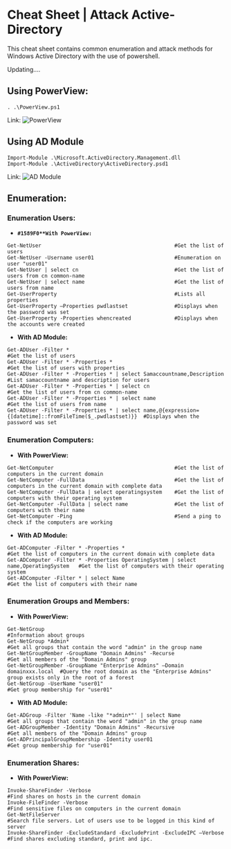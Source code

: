 # Cheat Sheet | Attack Active-Directory

This cheat sheet contains common enumeration and attack methods for Windows Active Directory with the use of powershell.

Updating....

## Using PowerView:
```
. .\PowerView.ps1
```
Link: ![PowerView](https://github.com/PowerShellMafia/PowerSploit/blob/master/Recon/PowerView.ps1)
## Using AD Module
```
Import-Module .\Microsoft.ActiveDirectory.Management.dll
Import-Module .\ActiveDirectory\ActiveDirectory.psd1
```
Link: ![AD Module](https://github.com/samratashok/ADModule)

## Enumeration:

### Enumeration Users:

- **`#1589F0**With PowerView:`**
```
Get-NetUser                                           #Get the list of users
Get-NetUser -Username user01                          #Enumeration on user "user01"
Get-NetUser | select cn                               #Get the list of users from cn common-name
Get-NetUser | select name                             #Get the list of users from name
Get-UserProperty                                      #Lists all properties
Get-UserProperty –Properties pwdlastset               #Displays when the password was set
Get-UserProperty -Properties whencreated              #Displays when the accounts were created
```
- **With AD Module:**
```
Get-ADUser -Filter *                                                                                      #Get the list of users
Get-ADUser -Filter * -Properties *                                                                        #Get the list of users with properties
Get-ADUser -Filter * -Properties * | select Samaccountname,Description                                    #List samaccountname and description for users
Get-ADUser -Filter * -Properties * | select cn                                                            #Get the list of users from cn common-name
Get-ADUser -Filter * -Properties * | select name                                                          #Get the list of users from name
Get-ADUser -Filter * -Properties * | select name,@{expression={[datetime]::fromFileTime($_.pwdlastset)}}  #Displays when the password was set
```

### Enumeration Computers:

- **With PowerView:**
```
Get-NetComputer                                       #Get the list of computers in the current domain
Get-NetComputer -FullData                             #Get the list of computers in the current domain with complete data 
Get-NetComputer -FullData | select operatingsystem    #Get the list of computers with their operating system
Get-NetComputer -FullData | select name               #Get the list of computers with their name
Get-NetComputer -Ping                                 #Send a ping to check if the computers are working
```
- **With AD Module:**
```
Get-ADComputer -Filter * -Properties *                                               #Get the list of computers in the current domain with complete data 
Get-ADComputer -Filter * -Properties OperatingSystem | select name,OperatingSystem   #Get the list of computers with their operating system
Get-ADComputer -Filter * | select Name                                               #Get the list of computers with their name
```

### Enumeration Groups and Members:

- **With PowerView:**
```
Get-NetGroup                                                               #Information about groups
Get-NetGroup *Admin*                                                       #Get all groups that contain the word "admin" in the group name 
Get-NetGroupMember -GroupName "Domain Admins" -Recurse                     #Get all members of the "Domain Admins" group
Get-NetGroupMember -GroupName "Enterprise Admins" –Domain domainxxx.local  #Query the root domain as the "Enterprise Admins" group exists only in the root of a forest
Get-NetGroup -UserName "user01"                                            #Get group membership for "user01"
```
- **With AD Module:**
```
Get-ADGroup -Filter 'Name -like "*admin*"' | select Name                   #Get all groups that contain the word "admin" in the group name
Get-ADGroupMember -Identity "Domain Admins" -Recursive                     #Get all members of the "Domain Admins" group
Get-ADPrincipalGroupMembership -Identity user01                            #Get group membership for "user01"
```

### Enumeration Shares:

- **With PowerView:**
```
Invoke-ShareFinder -Verbose                                             #Find shares on hosts in the current domain                   
Invoke-FileFinder -Verbose                                              #Find sensitive files on computers in the current domain
Get-NetFileServer                                                       #Search file servers. Lot of users use to be logged in this kind of server
Invoke-ShareFinder -ExcludeStandard -ExcludePrint -ExcludeIPC –Verbose  #Find shares excluding standard, print and ipc.
```

